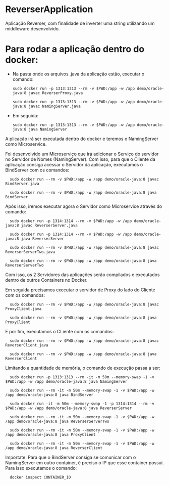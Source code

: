 # ReverserApplication
Aplicação Reverser, com finalidade de inverter uma string utilizando um middleware desenvolvido.



# Para rodar a aplicação dentro do docker:

- Na pasta onde os arquivos .java da aplicação estão, executar o comando: 

      sudo docker run -p 1313:1313 --rm -v $PWD:/app -w /app demo/oracle-java:8 javac ReverserProxy.java
      
      sudo docker run -p 1313:1313 --rm -v $PWD:/app -w /app demo/oracle-java:8 javac NamingServer.java

- Em seguida: 

      sudo docker run -p 1313:1313 --rm -v $PWD:/app -w /app demo/oracle-java:8 java NamingServer

A plicação irá ser executada dentro do docker e teremos o NamingServer como Microservice.

Foi desenvolvido um Microserviço que irá adicionar o Serviço do servidor no Servidor de Nomes (NamingServer). Com isso, para que o Cliente da aplicação consiga acessar o Servidor da aplicação, executamos o BindServer com os comandos:

      sudo docker run --rm -v $PWD:/app -w /app demo/oracle-java:8 javac BindServer.java
      
      sudo docker run --rm -v $PWD:/app -w /app demo/oracle-java:8 java BindServer

 Após isso, iremos executar agora o Servidor como Microservice através do comando:

      sudo docker run -p 1314:1314 --rm -v $PWD:/app -w /app demo/oracle-java:8 javac ReverserServer.java
      
      sudo docker run -p 1314:1314 --rm -v $PWD:/app -w /app demo/oracle-java:8 java ReverserServer
      
      sudo docker run --rm -v $PWD:/app -w /app demo/oracle-java:8 javac ReverserServerTwo.java
      
      sudo docker run --rm -v $PWD:/app -w /app demo/oracle-java:8 java ReverserServerTwo
      
Com isso, os 2 Servidores das aplicações serão compilados e executados dentro de outros Containers no Docker. 

Em seguida precisamos executar o servidor de Proxy do lado do Cliente com os comandos:

      sudo docker run --rm -v $PWD:/app -w /app demo/oracle-java:8 javac ProxyClient.java
      
      sudo docker run --rm -v $PWD:/app -w /app demo/oracle-java:8 java ProxyClient
    
E por fim, executamos o CLiente com os comandos:
      
      sudo docker run --rm -v $PWD:/app -w /app demo/oracle-java:8 javac ReverserClient.java
      
      sudo docker run --rm -v $PWD:/app -w /app demo/oracle-java:8 java ReverserClient
            
Limitando a quantidade de memória, o comando de execução passa a ser:

      sudo docker run -p 1313:1313 --rm -it -m 50m --memory-swap -1 -v $PWD:/app -w /app demo/oracle-java:8 java NamingServer
      
      sudo docker run --rm -it -m 50m --memory-swap -1 -v $PWD:/app -w /app demo/oracle-java:8 java BindServer
      
      sudo docker run -it -m 50m --memory-swap -1 -p 1314:1314 --rm -v $PWD:/app -w /app demo/oracle-java:8 java ReverserServer
      
      sudo docker run --rm -it -m 50m --memory-swap -1 -v $PWD:/app -w /app demo/oracle-java:8 java ReverserServerTwo
      
      sudo docker run --rm -it -m 50m --memory-swap -1 -v $PWD:/app -w /app demo/oracle-java:8 java ProxyClient
      
      sudo docker run --rm -it -m 50m --memory-swap -1 -v $PWD:/app -w /app demo/oracle-java:8 java ReverserClient

Importate: Para que o BindServer consiga se comunicar com o NamingServer em outro container, é preciso o IP que esse container possui. Para isso executamos o comando:

      docker inspect CONTAINER_ID



